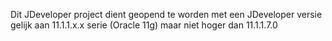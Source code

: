 Dit JDeveloper project dient geopend te worden met een JDeveloper versie gelijk aan 11.1.1.x.x serie (Oracle 11g) maar niet hoger dan 11.1.1.7.0